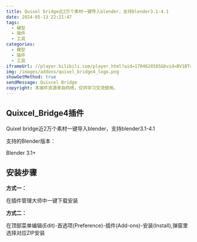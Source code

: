 ```yaml
---
title: Quixel bridge近2万个素材一键导入blender，支持blender3.1-4.1
date: 2024-05-13 22:21:47
tags: 
  - 模型
  - 插件
  - 工具
categories:
  - 模型
  - 插件
  - 工具
iframeUrl: //player.bilibili.com/player.html?aid=1704628585&bvid=BV1BT421D7XZ&cid=1543918867&p=1
img: /images/addons/quixel_bridge4_logo.png
showGetMethod: true
sendMessage: Quixcel Bridge
copyright: 本插件资源来自网络，仅供学习交流使用。
---
```


## Quixcel_Bridge4插件
Quixel bridge近2万个素材一键导入blender，支持blender3.1-4.1


支持的Blender版本：

Blender 3.1+
## 安装步骤
**方式一：**

在插件管理大师中一键下载安装

**方式二：**

在顶部菜单编辑(Edit)-首选项(Preference)-插件(Add-ons)-安装(Install),弹窗里选择对应ZIP安装